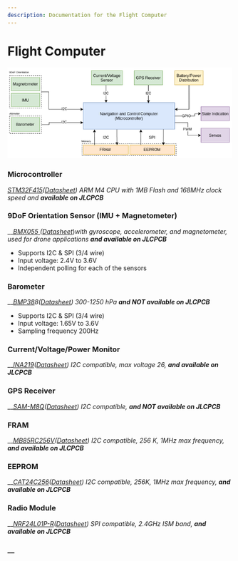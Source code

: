 ```yaml
---
description: Documentation for the Flight Computer
---
```


# Flight Computer

![Block Diagram for Flight Computer](.gitbook/assets/hardware_block_diagram.png)

### Microcontroller

[_STM32F415_](https://www.st.com/content/st_com/en/products/microcontrollers-microprocessors/stm32-32-bit-arm-cortex-mcus/stm32-high-performance-mcus/stm32f4-series/stm32f405-415/stm32f415rg.html)_\(_[_Datasheet_](https://www.st.com/resource/en/datasheet/stm32f405vg.pdf)_\) ARM M4 CPU with 1MB Flash and 168MHz clock speed and **available on JLCPCB**_

### 9DoF Orientation Sensor \(IMU + Magnetometer\)

\_\_[_BMX055_ ](https://www.bosch-sensortec.com/products/motion-sensors/absolute-orientation-sensors/absolute-orientation-sensors-bmx055.html)_\(_[_Datasheet_](https://www.bosch-sensortec.com/media/boschsensortec/downloads/datasheets/bst-bmx055-ds000.pdf)\)_with gyroscope, accelerometer, and magnetometer, used for drone applications **and available on JLCPCB**_

* Supports I2C & SPI \(3/4 wire\)
* Input voltage: 2.4V to 3.6V
* Independent polling for each of the sensors

### Barometer

\_\_[_BMP38_](https://www.bosch-sensortec.com/products/environmental-sensors/pressure-sensors/bmp388/)_8\(_[_Datasheet_](https://www.bosch-sensortec.com/media/boschsensortec/downloads/datasheets/bst-bmp388-ds001.pdf)_\) 300-1250 hPa **and NOT available on JLCPCB**_

* Supports I2C & SPI \(3/4 wire\)
* Input voltage: 1.65V to 3.6V
* Sampling frequency 200Hz

### Current/Voltage/Power Monitor

\_\_[_INA219_](https://www.ti.com/product/INA219?HQS=TI-null-null-digikeymode-df-pf-null-wwe&DCM=yes&distId=10)_\(_[_Datasheet_](https://www.ti.com/lit/ds/symlink/ina219.pdf?ts=1596310228469&ref_url=https%253A%252F%252Fwww.ti.com%252Fproduct%252FINA219%253FHQS%253DTI-null-null-digikeymode-df-pf-null-wwe%2526DCM%253Dyes%2526distId%253D10)_\) I2C compatible, max voltage 26, **and available on JLCPCB**_

### GPS Receiver

\_\_[_SAM-M8Q_](https://www.u-blox.com/en/product/sam-m8q-module)_\(_[_Datasheet_](https://www.u-blox.com/sites/default/files/SAM-M8Q_DataSheet_%28UBX-16012619%29.pdf)_\) I2C compatible, **and NOT available on JLCPCB**_

### FRAM

\_\_[_MB85RC256V_](https://www.adafruit.com/product/1895)_\(_[_Datasheet_](https://cdn-learn.adafruit.com/assets/assets/000/043/904/original/MB85RC256V-DS501-00017-3v0-E.pdf?1500009796)_\) I2C compatible, 256 K, 1MHz max frequency, **and available on JLCPCB**_

### EEPROM

\_\_[_CAT24C256_](https://www.onsemi.com/products/memory/eeprom-memory/cat24c256)_\(_[_Datasheet_](https://www.onsemi.com/pub/Collateral/CAT24C256-D.PDF)_\) I2C compatible, 256K, 1MHz max frequency, **and available on JLCPCB**_

### Radio Module

\_\_[_NRF24L01P-R_](https://www.nordicsemi.com/Products/Low-power-short-range-wireless/nRF24-series)_\(_[_Datasheet_](https://datasheet.lcsc.com/szlcsc/Nordic-Semicon-NRF24L01P-R_C8791.pdf)_\) SPI compatible, 2.4GHz ISM band, **and available on JLCPCB**_

###  __ 









